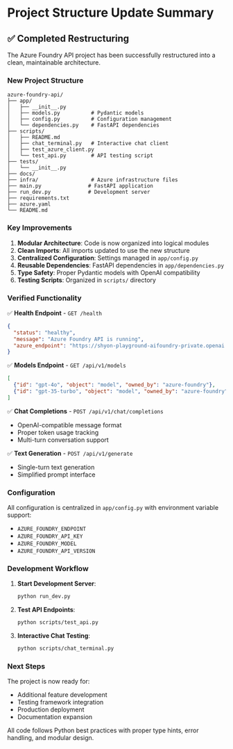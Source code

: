 # Project Structure Update Summary

## ✅ Completed Restructuring

The Azure Foundry API project has been successfully restructured into a clean, maintainable architecture.

### New Project Structure

```
azure-foundry-api/
├── app/
│   ├── __init__.py
│   ├── models.py          # Pydantic models
│   ├── config.py          # Configuration management
│   └── dependencies.py    # FastAPI dependencies
├── scripts/
│   ├── README.md
│   ├── chat_terminal.py   # Interactive chat client
│   ├── test_azure_client.py
│   └── test_api.py        # API testing script
├── tests/
│   └── __init__.py
├── docs/
├── infra/                 # Azure infrastructure files
├── main.py               # FastAPI application
├── run_dev.py            # Development server
├── requirements.txt
├── azure.yaml
└── README.md
```

### Key Improvements

1. **Modular Architecture**: Code is now organized into logical modules
2. **Clean Imports**: All imports updated to use the new structure
3. **Centralized Configuration**: Settings managed in `app/config.py`
4. **Reusable Dependencies**: FastAPI dependencies in `app/dependencies.py`
5. **Type Safety**: Proper Pydantic models with OpenAI compatibility
6. **Testing Scripts**: Organized in `scripts/` directory

### Verified Functionality

✅ **Health Endpoint** - `GET /health`
```json
{
  "status": "healthy",
  "message": "Azure Foundry API is running",
  "azure_endpoint": "https://shyon-playground-aifoundry-private.openai.azure.com"
}
```

✅ **Models Endpoint** - `GET /api/v1/models`
```json
[
  {"id": "gpt-4o", "object": "model", "owned_by": "azure-foundry"},
  {"id": "gpt-35-turbo", "object": "model", "owned_by": "azure-foundry"}
]
```

✅ **Chat Completions** - `POST /api/v1/chat/completions`
- OpenAI-compatible message format
- Proper token usage tracking
- Multi-turn conversation support

✅ **Text Generation** - `POST /api/v1/generate`
- Single-turn text generation
- Simplified prompt interface

### Configuration

All configuration is centralized in `app/config.py` with environment variable support:

- `AZURE_FOUNDRY_ENDPOINT`
- `AZURE_FOUNDRY_API_KEY`
- `AZURE_FOUNDRY_MODEL`
- `AZURE_FOUNDRY_API_VERSION`

### Development Workflow

1. **Start Development Server**:
   ```bash
   python run_dev.py
   ```

2. **Test API Endpoints**:
   ```bash
   python scripts/test_api.py
   ```

3. **Interactive Chat Testing**:
   ```bash
   python scripts/chat_terminal.py
   ```

### Next Steps

The project is now ready for:
- Additional feature development
- Testing framework integration
- Production deployment
- Documentation expansion

All code follows Python best practices with proper type hints, error handling, and modular design.
